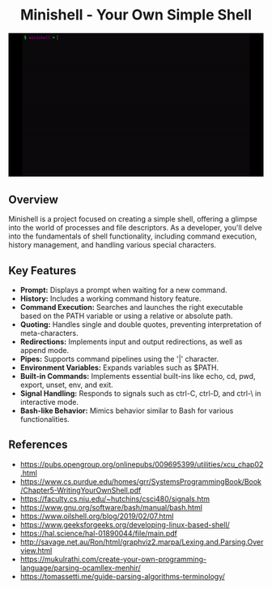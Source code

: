 <h1 align="center"> Minishell - Your Own Simple Shell </h1>

<div align="center">
  <img src="./readme_assets/minishell.gif" alt="minishell">
</div>

## Overview
Minishell is a project focused on creating a simple shell, offering a glimpse into the world of processes and file descriptors. As a developer, you'll delve into the fundamentals of shell functionality, including command execution, history management, and handling various special characters.

## Key Features

- **Prompt:** Displays a prompt when waiting for a new command.
- **History:** Includes a working command history feature.
- **Command Execution:** Searches and launches the right executable based on the PATH variable or using a relative or absolute path.
- **Quoting:** Handles single and double quotes, preventing interpretation of meta-characters.
- **Redirections:** Implements input and output redirections, as well as append mode.
- **Pipes:** Supports command pipelines using the '|' character.
- **Environment Variables:** Expands variables such as $PATH.
- **Built-in Commands:** Implements essential built-ins like echo, cd, pwd, export, unset, env, and exit.
- **Signal Handling:** Responds to signals such as ctrl-C, ctrl-D, and ctrl-\ in interactive mode.
- **Bash-like Behavior:** Mimics behavior similar to Bash for various functionalities.

## References

- https://pubs.opengroup.org/onlinepubs/009695399/utilities/xcu_chap02.html
- https://www.cs.purdue.edu/homes/grr/SystemsProgrammingBook/Book/Chapter5-WritingYourOwnShell.pdf
- https://faculty.cs.niu.edu/~hutchins/csci480/signals.htm
- https://www.gnu.org/software/bash/manual/bash.html
- https://www.oilshell.org/blog/2019/02/07.html
- https://www.geeksforgeeks.org/developing-linux-based-shell/
- https://hal.science/hal-01890044/file/main.pdf
- http://savage.net.au/Ron/html/graphviz2.marpa/Lexing.and.Parsing.Overview.html
- https://mukulrathi.com/create-your-own-programming-language/parsing-ocamllex-menhir/
- https://tomassetti.me/guide-parsing-algorithms-terminology/

